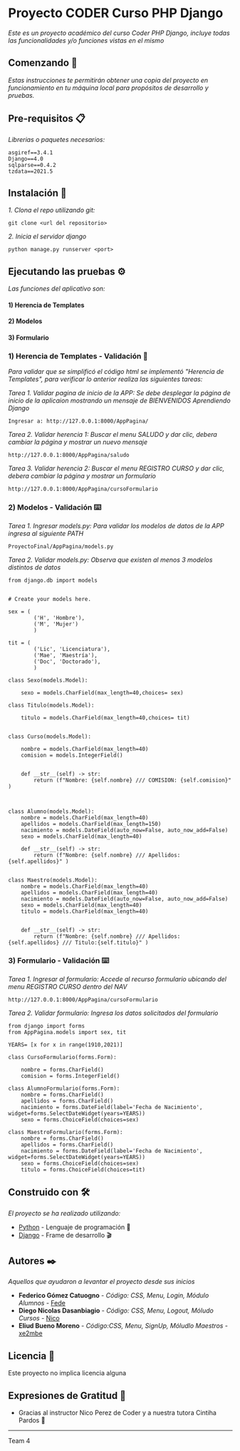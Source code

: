 # Proyecto CODER Curso PHP Django

_Este es un proyecto académico del curso Coder PHP Django, incluye todas las funcionalidades y/o funciones vistas en el mismo_

## Comenzando 🚀

_Estas instrucciones te permitirán obtener una copia del proyecto en funcionamiento en tu máquina local para propósitos de desarrollo y pruebas._



## Pre-requisitos 📋

_Librerias o paquetes necesarios:_

```
asgiref==3.4.1
Django==4.0
sqlparse==0.4.2
tzdata==2021.5
```

## Instalación 🔧

_1. Clona el repo utilizando git:_



```
git clone <url del repositorio>

```
_2. Inicia el servidor django_

```
python manage.py runserver <port>

```

## Ejecutando las pruebas ⚙️

_Las funciones del aplicativo son:_
#### 1) Herencia de Templates
#### 2) Modelos
#### 3) Formulario


### 1) Herencia de Templates - Validación 🔩

_Para validar que se simplificó el código html se implementó "Herencia de Templates", para verificar lo anterior realiza las siguientes tareas:_

_Tarea 1. Validar pagina de inicio de la APP: Se debe desplegar la página de inicio de la aplicaion mostrando un mensaje de BIENVENIDOS Aprendiendo Django_


```
Ingresar a: http://127.0.0.1:8000/AppPagina/
```
_Tarea 2. Validar herencia 1: Buscar el menu SALUDO y dar clic, debera cambiar la página y mostrar un nuevo mensaje_


```
http://127.0.0.1:8000/AppPagina/saludo
```
_Tarea 3. Validar herencia 2: Buscar el menu REGISTRO CURSO y dar clic, debera cambiar la página y mostrar un formulario_


```
http://127.0.0.1:8000/AppPagina/cursoFormulario
```

### 2) Modelos - Validación ⌨️

_Tarea 1. Ingresar models.py: Para validar los modelos de datos de la APP ingresa al siguiente PATH_

```
ProyectoFinal/AppPagina/models.py
```

_Tarea 2. Validar models.py: Observa que existen al menos 3 modelos distintos de datos_

```
from django.db import models


# Create your models here.

sex = (
        ('H', 'Hombre'), 
        ('M', 'Mujer')
        )

tit = (
        ('Lic', 'Licenciatura'), 
        ('Mae', 'Maestría'),
        ('Doc', 'Doctorado'),
        )

class Sexo(models.Model):

    sexo = models.CharField(max_length=40,choices= sex)
    
class Titulo(models.Model):

    titulo = models.CharField(max_length=40,choices= tit)


class Curso(models.Model):
    
    nombre = models.CharField(max_length=40)
    comision = models.IntegerField()


    def __str__(self) -> str:
        return (f"Nombre: {self.nombre} /// COMISION: {self.comision}" )
    


class Alumno(models.Model):
    nombre = models.CharField(max_length=40)
    apellidos = models.CharField(max_length=150)
    nacimiento = models.DateField(auto_now=False, auto_now_add=False)
    sexo = models.CharField(max_length=40)

    def __str__(self) -> str:
        return (f"Nombre: {self.nombre} /// Apellidos: {self.apellidos}" )
    

class Maestro(models.Model):
    nombre = models.CharField(max_length=40)
    apellidos = models.CharField(max_length=40)
    nacimiento = models.DateField(auto_now=False, auto_now_add=False)
    sexo = models.CharField(max_length=40)
    titulo = models.CharField(max_length=40)


    def __str__(self) -> str:
        return (f"Nombre: {self.nombre} /// Apellidos: {self.apellidos} /// Titulo:{self.titulo}" )
```
### 3) Formulario - Validación ⌨️

_Tarea 1. Ingresar al formulario: Accede al recurso formulario ubicando del menu REGISTRO CURSO dentro del NAV_

```
http://127.0.0.1:8000/AppPagina/cursoFormulario
```

_Tarea 2. Validar formulario: Ingresa los datos solicitados del formulario_

```
from django import forms
from AppPagina.models import sex, tit

YEARS= [x for x in range(1910,2021)]

class CursoFormulario(forms.Form):

    nombre = forms.CharField()
    comision = forms.IntegerField()

class AlumnoFormulario(forms.Form):
    nombre = forms.CharField()
    apellidos = forms.CharField()
    nacimiento = forms.DateField(label='Fecha de Nacimiento', widget=forms.SelectDateWidget(years=YEARS))       
    sexo = forms.ChoiceField(choices=sex)
    
class MaestroFormulario(forms.Form):
    nombre = forms.CharField()
    apellidos = forms.CharField()
    nacimiento = forms.DateField(label='Fecha de Nacimiento', widget=forms.SelectDateWidget(years=YEARS))       
    sexo = forms.ChoiceField(choices=sex)
    titulo = forms.ChoiceField(choices=tit)
```

## Construido con 🛠️

_El proyecto se ha realizado utilizando:_

* [Python](https://www.python.org/downloads/) - Lenguaje de programación :snake:
* [Django](https://maven.apache.org/) - Frame de desarrollo :clapper:

## Autores ✒️

_Aquellos que ayudaron a levantar el proyecto desde sus inicios_

* **Federico Gómez Catuogno** - *Código: CSS, Menu, Login, Módulo Alumnos* - [Fede](https://github.com/fede1691)
* **Diego Nicolas Dasanbiagio** - *Código: CSS, Menu, Logout, Móludo Cursos* - [Nico](https://github.com/)
* **Eliud Bueno Moreno** - *Código:CSS, Menu, SignUp, Móludlo Maestros* - [xe2mbe](https://github.com/xe2mbe)
 

## Licencia 📄

Este proyecto no implica licencia alguna

## Expresiones de Gratitud 🎁

* Gracias al instructor Nico Perez de Coder y a nuestra tutora Cintiha Pardos 📢




---
Team 4
